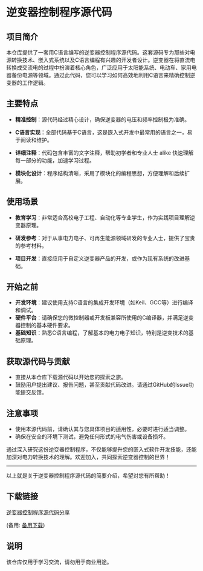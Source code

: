 # 逆变器控制程序源代码

## 项目简介

本仓库提供了一套用C语言编写的逆变器控制程序源代码。这套源码专为那些对电源转换技术、嵌入式系统以及C语言编程有兴趣的开发者设计。逆变器在将直流电转换成交流电的过程中扮演着核心角色，广泛应用于太阳能系统、电动车、家用电器备份电源等领域。通过此代码，您可以学习如何高效地利用C语言来精确控制逆变器的工作逻辑。

## 主要特点

- **精准控制**：源代码经过精心设计，确保逆变器的电压和频率控制极为准确。
  
- **C语言实现**：全部代码基于C语言，这是嵌入式开发中最常用的语言之一，易于阅读和维护。
  
- **详细注释**：代码包含丰富的文字注释，帮助初学者和专业人士 alike 快速理解每一部分的功能，加速学习过程。
  
- **模块化设计**：程序结构清晰，采用了模块化的编程思想，方便理解和后续扩展。

## 使用场景

- **教育学习**：非常适合高校电子工程、自动化等专业学生，作为实践项目理解逆变器原理。
  
- **研发参考**：对于从事电力电子、可再生能源领域研发的专业人士，提供了宝贵的参考材料。
  
- **项目开发**：直接应用于自定义逆变器产品的开发，或作为现有系统的改进基础。

## 开始之前

- **开发环境**：建议使用支持C语言的集成开发环境（如Keil、GCC等）进行编译和调试。
- **硬件平台**：请确保您的微控制器或开发板兼容所使用的C编译器，并满足逆变器控制的基本硬件要求。
- **基础知识**：熟悉C语言编程，了解基本的电力电子知识，特别是逆变技术的基础原理。

## 获取源代码与贡献

- 直接从本仓库下载源代码以开始您的探索之旅。
- 鼓励用户提出建议、报告问题，甚至贡献代码改进。请通过GitHub的Issue功能提交反馈。

## 注意事项

- 使用本源代码前，请确认其与您具体项目的适用性，必要时进行适当调整。
- 确保在安全的环境下测试，避免任何形式的电气伤害或设备损坏。

通过深入研究这份逆变器控制程序，不仅能够提升您的嵌入式软件开发技能，还能加深对电力转换技术的理解。欢迎加入，共同探索逆变器控制的世界！

---

以上就是关于逆变器控制程序源代码的简要介绍，希望对您有所帮助！

## 下载链接
[逆变器控制程序源代码分享](https://pan.quark.cn/s/7a69b549e0d0) 

(备用: [备用下载](https://pan.baidu.com/s/1YqLcPG79XyyJ4RPkXhz4wQ?pwd=1234))

## 说明

该仓库仅用于学习交流，请勿用于商业用途。
